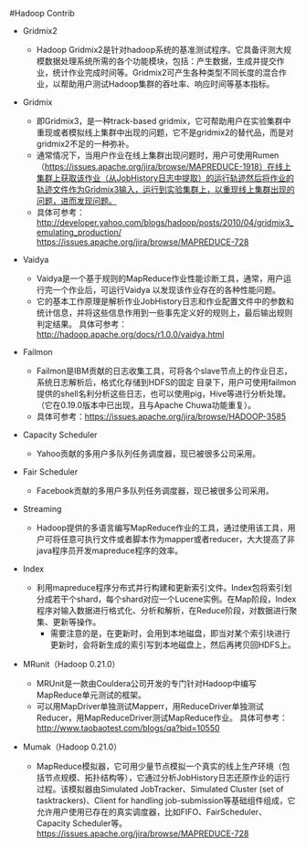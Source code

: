 #Hadoop Contrib

* Gridmix2
  * Hadoop Gridmix2是针对hadoop系统的基准测试程序。它具备评测大规模数据处理系统所需的各个功能模块，包括：产生数据，生成并提交作业，统计作业完成时间等。Gridmix2可产生各种类型不同长度的混合作业，以帮助用户测试Hadoop集群的吞吐率、响应时间等基本指标。

* Gridmix
  * 即Gridmix3，是一种track-based gridmix，它可帮助用户在实验集群中重现或者模拟线上集群中出现的问题，它不是gridmix2的替代品，而是对gridmix2不足的一种弥补。
  * 通常情况下，当用户作业在线上集群出现问题时，用户可使用Rumen（https://issues.apache.org/jira/browse/MAPREDUCE-1918）在线上集群上获取该作业（从JobHistory日志中提取）的运行轨迹然后将作业的轨迹文件作为Gridmix3输入，运行到实验集群上，以重现线上集群出现的问题，进而发现问题。
  * 具体可参考：
  http://developer.yahoo.com/blogs/hadoop/posts/2010/04/gridmix3_emulating_production/
  https://issues.apache.org/jira/browse/MAPREDUCE-728

* Vaidya
  * Vaidya是一个基于规则的MapReduce作业性能诊断工具，通常，用户运行完一个作业后，可运行Vaidya 以发现该作业存在的各种性能问题。
  * 它的基本工作原理是解析作业JobHistory日志和作业配置文件中的参数和统计信息，并将这些信息作用到一些事先定义好的规则上，最后输出规则判定结果。
具体可参考：http://hadoop.apache.org/docs/r1.0.0/vaidya.html

* Failmon
  * Failmon是IBM贡献的日志收集工具，可将各个slave节点上的作业日志，系统日志解析后，格式化存储到HDFS的固定 目录下，用户可使用failmon提供的shell名利分析这些日志，也可以使用pig，Hive等进行分析处理。（它在0.19.0版本中已出现，且与Apache Chuwa功能重复）。
  * 具体可参考：https://issues.apache.org/jira/browse/HADOOP-3585

* Capacity Scheduler
  * Yahoo贡献的多用户多队列任务调度器，现已被很多公司采用。

* Fair Scheduler
  * Facebook贡献的多用户多队列任务调度器，现已被很多公司采用。

* Streaming
  * Hadoop提供的多语言编写MapReduce作业的工具，通过使用该工具，用户可将任意可执行文件或者脚本作为mapper或者reducer，大大提高了非java程序员开发mapreduce程序的效率。

* Index
  * 利用mapreduce程序分布式并行构建和更新索引文件。Index包将索引划分成若干个shard，每个shard对应一个Lucene实例。在Map阶段，Index程序对输入数据进行格式化、分析和解析，在Reduce阶段，对数据进行聚集、更新等操作。
    * 需要注意的是，在更新时，会用到本地磁盘，即当对某个索引块进行更新时，会将新生成的索引写到本地磁盘上，然后再拷贝回HDFS上。
* MRunit（Hadoop 0.21.0）
  * MRUnit是一款由Couldera公司开发的专门针对Hadoop中编写MapReduce单元测试的框架。
  * 可以用MapDriver单独测试Mapperr，用ReduceDriver单独测试Reducer，用MapReduceDriver测试MapReduce作业。
具体可参考：http://www.taobaotest.com/blogs/qa?bid=10550

* Mumak（Hadoop 0.21.0）
  * MapReduce模拟器，它可用少量节点模拟一个真实的线上生产环境（包括节点规模、拓扑结构等），它通过分析JobHistory日志还原作业的运行过程。该模拟器由Simulated JobTracker、Simulated Cluster (set of tasktrackers)、Client for handling job-submission等基础组件组成，它允许用户使用已存在的真实调度器，比如FIFO、FairScheduler、Capacity Scheduler等。
https://issues.apache.org/jira/browse/MAPREDUCE-728
